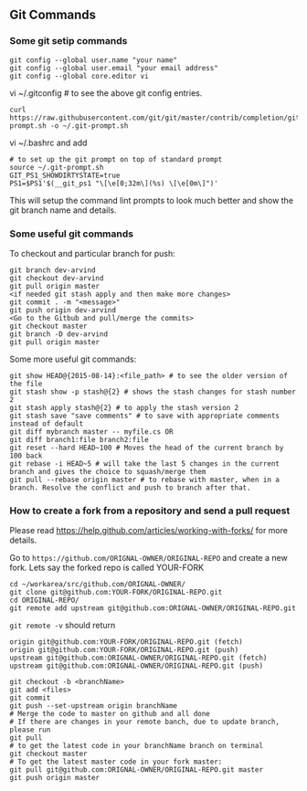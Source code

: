 ## Git Commands

### Some git setip commands

```
git config --global user.name "your name"
git config --global user.email "your email address"
git config --global core.editor vi
```
vi ~/.gitconfig # to see the above git config entries.

```
curl https://raw.githubusercontent.com/git/git/master/contrib/completion/git-prompt.sh -o ~/.git-prompt.sh
```
vi ~/.bashrc and add
```
# to set up the git prompt on top of standard prompt
source ~/.git-prompt.sh
GIT_PS1_SHOWDIRTYSTATE=true
PS1=$PS1'$(__git_ps1 "\[\e[0;32m\](%s) \[\e[0m\]")'
```
This will setup the command lint prompts to look much better and show the git branch name and details.
### Some useful git commands
To checkout and particular branch for push:
```
git branch dev-arvind
git checkout dev-arvind
git pull origin master
<if needed git stash apply and then make more changes>
git commit . -m "<message>"
git push origin dev-arvind
<Go to the Gitbub and pull/merge the commits>
git checkout master
git branch -D dev-arvind
git pull origin master
```
Some more useful git commands:
```
git show HEAD@{2015-08-14}:<file_path> # to see the older version of the file
git stash show -p stash@{2} # shows the stash changes for stash number 2
git stash apply stash@{2} # to apply the stash version 2
git stash save "save comments" # to save with appropriate comments instead of default
git diff mybranch master -- myfile.cs OR
git diff branch1:file branch2:file
git reset --hard HEAD~100 # Moves the head of the current branch by 100 back
git rebase -i HEAD~5 # will take the last 5 changes in the current branch and gives the choice to squash/merge them
git pull --rebase origin master # to rebase with master, when in a branch. Resolve the conflict and push to branch after that.
```
### How to create a fork from a repository and send a pull request
Please read https://help.github.com/articles/working-with-forks/ for more details.

Go to `https://github.com/ORIGNAL-OWNER/ORIGINAL-REPO` and create a new fork. Lets say the forked repo is called YOUR-FORK

```
cd ~/workarea/src/github.com/ORIGNAL-OWNER/
git clone git@github.com:YOUR-FORK/ORIGINAL-REPO.git
cd ORIGINAL-REPO/
git remote add upstream git@github.com:ORIGNAL-OWNER/ORIGINAL-REPO.git
```
`git remote -v` should return
```
origin git@github.com:YOUR-FORK/ORIGINAL-REPO.git (fetch)
origin git@github.com:YOUR-FORK/ORIGINAL-REPO.git (push)
upstream git@github.com:ORIGNAL-OWNER/ORIGINAL-REPO.git (fetch)
upstream git@github.com:ORIGNAL-OWNER/ORIGINAL-REPO.git (push)
```

```
git checkout -b <branchName>
git add <files>
git commit
git push --set-upstream origin branchName
# Merge the code to master on github and all done
# If there are changes in your remote banch, due to update branch, please run
git pull
# to get the latest code in your branchName branch on terminal
git checkout master
# To get the latest master code in your fork master:
git pull git@github.com:ORIGNAL-OWNER/ORIGINAL-REPO.git master
git push origin master
```
